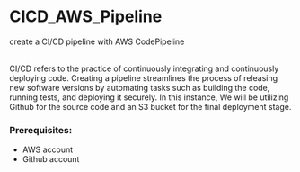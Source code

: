 # CICD_AWS_Pipeline
create a CI/CD pipeline with AWS CodePipeline
<br><br>

CI/CD refers to the practice of continuously integrating and continuously deploying code. Creating a pipeline streamlines the process of releasing new software versions by automating tasks such as building the code, running tests, and deploying it securely. In this instance, We will be utilizing Github for the source code and an S3 bucket for the final deployment stage.

### Prerequisites:
- AWS account
- Github account
